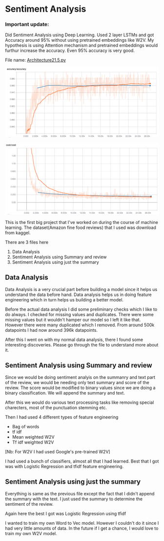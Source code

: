 # Sentiment Analysis

### Important update: 
Did Sentiment Analysis using Deep Learning. Used 2 layer LSTMs and got Accuracy around 95% without using pretrained embeddings like W2V. My hypothesis is using Attention mechanism and pretrained embeddings would furthur increase the accuracy. Even 95% accuracy is very good.

File name: [Architecture21.5.py](./Architecture21.5.py)

![Alt text](./Accuracy.png?raw=true "Accuracy")

![Alt text](./Cost.png?raw=true "Cost")


This is the first big project that I've worked on during the course of machine learning. The dataset(Amazon fine food reviews) that I used was download from kaggel.

There are 3 files here 
1. Data Analysis
2. Sentiment Analysis using Summary and review
3. Sentiment Analysis using just the summary 


## Data Analysis
Data Analysis is a very crucial part before building a model since it helps us understand the data before hand. Data analysis helps us in doing feature engineering which in turn helps us building a better model.

Before the actual data analysis I did some preliminary checks which I like to do always. I checked for missing values and duplicates. There were some missing values but it wouldn't hamper our model so I left it like that. However there were many duplicated which I removed. From around 500k datapoints I had now around 396k datapoints.

After this I went on with my normal data analysis, there I found some interesting discoveries. Please go through the file to understand more about it.

## Sentiment Analysis using Summary and review
Since we would be doing sentiment analyis on the summanry and text part of the review, we would be needing only text summary and score of the review. 
The score would be modified to binary values since we are doing a binary classification. 
We will append the summary and text.

After this we would do various text processing tasks like removing special charecters, most of the punctuation stemming etc.

Then I had used 4 different types of feature engineering
* Bag of words 
* tf idf
* Mean weighted W2V
* Tf idf weighted W2V

[Nb: For W2V I had used Google's pre-trained W2V]

I had used a bunch of classifiers, almost all that I had learned. Best that I got was with Logistic Regression and tfidf feature engineering.

## Sentiment Analysis using just the summary 
Everything is same as the previous file except the fact that I didn't append the summary with the text. I just used the summary to determine the sentiment of the review.

Again here the best I got was Logistic Regression using tfidf 


I wanted to train my own Word to Vec model. However I couldn't do it since I had very little amounts of data. In the future if I get a chance, I would love to train my own W2V model.
